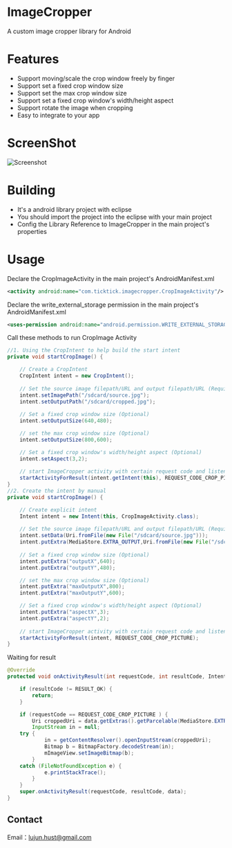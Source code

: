 ImageCropper
=========
A custom image cropper library for Android

Features
=========
- Support moving/scale the crop window freely by finger
- Support set a fixed crop window size
- Support set the max crop window size
- Support set a fixed crop window's width/height aspect
- Support rotate the image when cropping
- Easy to integrate to your app

ScreenShot
=========
![Screenshot](https://raw.githubusercontent.com/Jhuster/ImageCropper/master/ImageCropper.jpg)

Building 
=========
- It's a android library project with eclipse
- You should import the project into the eclipse with your main project
- Config the Library Reference to ImageCropper in the main project's properties

Usage
=========
Declare the CropImageActivity in the main project's AndroidManifest.xml
```xml
<activity android:name="com.ticktick.imagecropper.CropImageActivity"/>
```

Declare the write_external_storage permission in the main project's AndroidManifest.xml
```xml
<uses-permission android:name="android.permission.WRITE_EXTERNAL_STORAGE" />
```

Call these methods to run CropImage Activity
```java
//1. Using the CropIntent to help build the start intent
private void startCropImage() {

    // Create a CropIntent
    CropIntent intent = new CropIntent(); 
    
    // Set the source image filepath/URL and output filepath/URL (Required)
    intent.setImagePath("/sdcard/source.jpg");
    intent.setOutputPath("/sdcard/cropped.jpg");
    
    // Set a fixed crop window size (Optional) 
    intent.setOutputSize(640,480);

    // set the max crop window size (Optional) 
    intent.setOutputSize(800,600);

    // Set a fixed crop window's width/height aspect (Optional) 
    intent.setAspect(3,2);
    
    // start ImageCropper activity with certain request code and listen for result
    startActivityForResult(intent.getIntent(this), REQUEST_CODE_CROP_PICTURE);
}
//2. Create the intent by manual
private void startCropImage() {

    // Create explicit intent
    Intent intent = new Intent(this, CropImageActivity.class);
        
    // Set the source image filepath/URL and output filepath/URL (Required)
    intent.setData(Uri.fromFile(new File("/sdcard/source.jpg")));
    intent.putExtra(MediaStore.EXTRA_OUTPUT,Uri.fromFile(new File("/sdcard/cropped.jpg")));
    
    // Set a fixed crop window size (Optional) 
    intent.putExtra("outputX",640);
    intent.putExtra("outputY",480);

    // set the max crop window size (Optional) 
    intent.putExtra("maxOutputX",800);
    intent.putExtra("maxOutputY",600);

    // Set a fixed crop window's width/height aspect (Optional) 
    intent.putExtra("aspectX",3);
    intent.putExtra("aspectY",2);
    
    // start ImageCropper activity with certain request code and listen for result
    startActivityForResult(intent, REQUEST_CODE_CROP_PICTURE);
}
```

Waiting for result
```java
@Override
protected void onActivityResult(int requestCode, int resultCode, Intent data) {

    if (resultCode != RESULT_OK) {
        return;
    }

    if (requestCode == REQUEST_CODE_CROP_PICTURE ) {
        Uri croppedUri = data.getExtras().getParcelable(MediaStore.EXTRA_OUTPUT);	
        InputStream in = null;
	try {
            in = getContentResolver().openInputStream(croppedUri);
            Bitmap b = BitmapFactory.decodeStream(in);
            mImageView.setImageBitmap(b);
        } 
	catch (FileNotFoundException e) {
            e.printStackTrace();
        }     
    }
    super.onActivityResult(requestCode, resultCode, data);
}
```

Contact
----------
Email：lujun.hust@gmail.com


